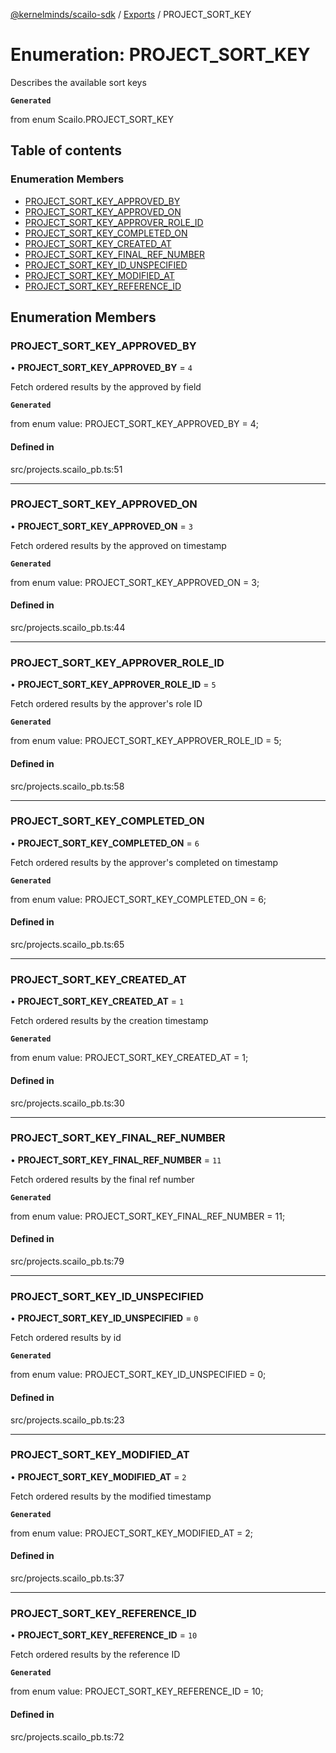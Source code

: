 [@kernelminds/scailo-sdk](../README.md) / [Exports](../modules.md) / PROJECT\_SORT\_KEY

# Enumeration: PROJECT\_SORT\_KEY

Describes the available sort keys

**`Generated`**

from enum Scailo.PROJECT_SORT_KEY

## Table of contents

### Enumeration Members

- [PROJECT\_SORT\_KEY\_APPROVED\_BY](PROJECT_SORT_KEY.md#project_sort_key_approved_by)
- [PROJECT\_SORT\_KEY\_APPROVED\_ON](PROJECT_SORT_KEY.md#project_sort_key_approved_on)
- [PROJECT\_SORT\_KEY\_APPROVER\_ROLE\_ID](PROJECT_SORT_KEY.md#project_sort_key_approver_role_id)
- [PROJECT\_SORT\_KEY\_COMPLETED\_ON](PROJECT_SORT_KEY.md#project_sort_key_completed_on)
- [PROJECT\_SORT\_KEY\_CREATED\_AT](PROJECT_SORT_KEY.md#project_sort_key_created_at)
- [PROJECT\_SORT\_KEY\_FINAL\_REF\_NUMBER](PROJECT_SORT_KEY.md#project_sort_key_final_ref_number)
- [PROJECT\_SORT\_KEY\_ID\_UNSPECIFIED](PROJECT_SORT_KEY.md#project_sort_key_id_unspecified)
- [PROJECT\_SORT\_KEY\_MODIFIED\_AT](PROJECT_SORT_KEY.md#project_sort_key_modified_at)
- [PROJECT\_SORT\_KEY\_REFERENCE\_ID](PROJECT_SORT_KEY.md#project_sort_key_reference_id)

## Enumeration Members

### PROJECT\_SORT\_KEY\_APPROVED\_BY

• **PROJECT\_SORT\_KEY\_APPROVED\_BY** = ``4``

Fetch ordered results by the approved by field

**`Generated`**

from enum value: PROJECT_SORT_KEY_APPROVED_BY = 4;

#### Defined in

src/projects.scailo_pb.ts:51

___

### PROJECT\_SORT\_KEY\_APPROVED\_ON

• **PROJECT\_SORT\_KEY\_APPROVED\_ON** = ``3``

Fetch ordered results by the approved on timestamp

**`Generated`**

from enum value: PROJECT_SORT_KEY_APPROVED_ON = 3;

#### Defined in

src/projects.scailo_pb.ts:44

___

### PROJECT\_SORT\_KEY\_APPROVER\_ROLE\_ID

• **PROJECT\_SORT\_KEY\_APPROVER\_ROLE\_ID** = ``5``

Fetch ordered results by the approver's role ID

**`Generated`**

from enum value: PROJECT_SORT_KEY_APPROVER_ROLE_ID = 5;

#### Defined in

src/projects.scailo_pb.ts:58

___

### PROJECT\_SORT\_KEY\_COMPLETED\_ON

• **PROJECT\_SORT\_KEY\_COMPLETED\_ON** = ``6``

Fetch ordered results by the approver's completed on timestamp

**`Generated`**

from enum value: PROJECT_SORT_KEY_COMPLETED_ON = 6;

#### Defined in

src/projects.scailo_pb.ts:65

___

### PROJECT\_SORT\_KEY\_CREATED\_AT

• **PROJECT\_SORT\_KEY\_CREATED\_AT** = ``1``

Fetch ordered results by the creation timestamp

**`Generated`**

from enum value: PROJECT_SORT_KEY_CREATED_AT = 1;

#### Defined in

src/projects.scailo_pb.ts:30

___

### PROJECT\_SORT\_KEY\_FINAL\_REF\_NUMBER

• **PROJECT\_SORT\_KEY\_FINAL\_REF\_NUMBER** = ``11``

Fetch ordered results by the final ref number

**`Generated`**

from enum value: PROJECT_SORT_KEY_FINAL_REF_NUMBER = 11;

#### Defined in

src/projects.scailo_pb.ts:79

___

### PROJECT\_SORT\_KEY\_ID\_UNSPECIFIED

• **PROJECT\_SORT\_KEY\_ID\_UNSPECIFIED** = ``0``

Fetch ordered results by id

**`Generated`**

from enum value: PROJECT_SORT_KEY_ID_UNSPECIFIED = 0;

#### Defined in

src/projects.scailo_pb.ts:23

___

### PROJECT\_SORT\_KEY\_MODIFIED\_AT

• **PROJECT\_SORT\_KEY\_MODIFIED\_AT** = ``2``

Fetch ordered results by the modified timestamp

**`Generated`**

from enum value: PROJECT_SORT_KEY_MODIFIED_AT = 2;

#### Defined in

src/projects.scailo_pb.ts:37

___

### PROJECT\_SORT\_KEY\_REFERENCE\_ID

• **PROJECT\_SORT\_KEY\_REFERENCE\_ID** = ``10``

Fetch ordered results by the reference ID

**`Generated`**

from enum value: PROJECT_SORT_KEY_REFERENCE_ID = 10;

#### Defined in

src/projects.scailo_pb.ts:72
